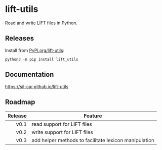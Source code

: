 # lift-utils
Read and write LIFT files in Python.

## Releases

Install from [PyPI.org/lift-utils](https://pypi.org/project/lift-utils/):
```shell
python3 -m pip install lift_utils
```

## Documentation

https://sil-car.github.io/lift-utils

## Roadmap

| Release | Feature |
| --: | --- |
| v0.1 | read support for LIFT files |
| v0.2 | write support for LIFT files |
| v0.3 | add helper methods to facilitate lexicon manipulation |
